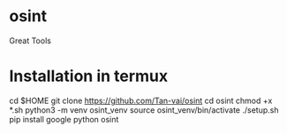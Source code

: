 # osint
Great Tools
# Installation in termux
cd $HOME
git clone https://github.com/Tan-vai/osint
cd osint
chmod +x *.sh
python3 -m venv osint_venv
source osint_venv/bin/activate ./setup.sh
pip install google
python osint
 
